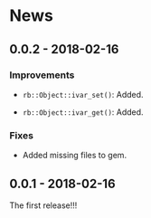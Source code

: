# News

## 0.0.2 - 2018-02-16

### Improvements

  * `rb::Object::ivar_set()`: Added.

  * `rb::Object::ivar_get()`: Added.

### Fixes

  * Added missing files to gem.

## 0.0.1 - 2018-02-16

The first release!!!
